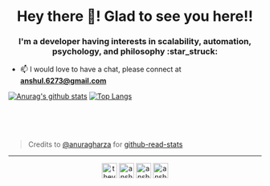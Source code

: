 <h1 align="center">Hey there 👋! Glad to see you here!!</h1>
<h3 align="center">I'm a developer having interests in scalability, automation, psychology, and philosophy :star_struck:</h3>

- 📫 I would love to have a chat, please connect at **anshul.6273@gmail.com**

[![Anurag's github stats](https://github-readme-stats.vercel.app/api?username=thevoxium)](https://github.com/thevoxium/github-readme-stats)
[![Top Langs](https://github-readme-stats.vercel.app/api/top-langs/?username=thevoxium)](https://github.com/thevoxium/github-readme-stats)

<br/><br/><br/>
> Credits to [@anuragharza](https://github.com/anuraghazra) for [github-read-stats](https://github.com/anuraghazra/github-readme-stats)
<hr>
<p align="center">
<a href="https://twitter.com/thevoxium" target="blank"><img align="center" src="https://cdn.jsdelivr.net/npm/simple-icons@3.0.1/icons/twitter.svg" alt="thevoxium" height="30" width="30" /></a>
<a href="https://www.linkedin.com/in/anshul-sharma-38aa481b4/" target="blank"><img align="center" src="https://cdn.jsdelivr.net/npm/simple-icons@3.0.1/icons/linkedin.svg" alt="anshul_sharma" height="30" width="30" /></a>
<a href="https://www.facebook.com/profile.php?id=100039009814742" target="blank"><img align="center" src="https://cdn.jsdelivr.net/npm/simple-icons@3.0.1/icons/facebook.svg" alt="anshul_sharma" height="30" width="30" /></a>
<a href="https://www.instagram.com/anshul_1923/" target="blank"><img align="center" src="https://cdn.jsdelivr.net/npm/simple-icons@3.0.1/icons/instagram.svg" alt="anshul_sharma" height="30" width="30" /></a>
</p>
